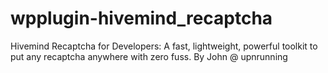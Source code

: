 # wpplugin-hivemind_recaptcha
Hivemind Recaptcha for Developers: A fast, lightweight, powerful toolkit to put any recaptcha anywhere with zero fuss. By John @ upnrunning
